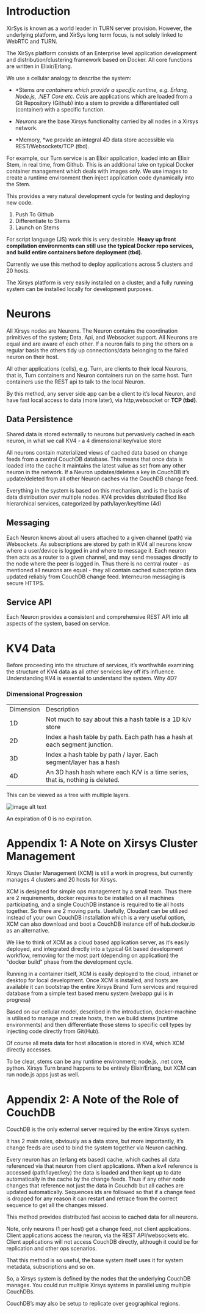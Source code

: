 # Introduction

XirSys is known as a world leader in TURN server provision. However, the underlying platform, and XirSys long term focus, is not solely linked to WebRTC and TURN.

The XirSys platform consists of an Enterprise level application development and distribution/clustering framework based on Docker. All core functions are written in Elixir/Erlang.

 We use a cellular analogy to describe the system:

* *Stems *are containers which provide a specific runtime, e.g. Erlang, Node.js, .NET Core etc.* *Cells* are applications which are loaded from a Git Repository (Github) into a stem to provide a differentiated cell (container) with a specific function.

* *Neurons* are the base Xirsys functionality carried by all nodes in a Xirsys network.

* *Memory, *we provide an integral 4D data store accessible via REST/Websockets/TCP (tbd).

For example, our Turn service is an Elixir application, loaded into an Elixir Stem, in real time, from Github. This is an additional take on typical Docker container management which deals with images only. We use images to create a runtime environment then inject application code dynamically into the Stem.

This provides a very natural development cycle for testing and deploying new code.

1. Push To Github
2. Differentiate to Stems
3. Launch on Stems

For script language (JS) work this is very desirable. **Heavy up front compilation environments can still use the typical Docker repo services, and build entire containers before deployment (tbd).**

Currently we use this method to deploy applications across 5 clusters and 20 hosts.

The Xirsys platform is very easily installed on a cluster, and a fully running system can be installed locally for development purposes.

# Neurons

All Xirsys nodes are Neurons. The Neuron contains the coordination primitives of the system; Data, Api, and Websocket support. All Neurons are equal and are aware of each other. If a neuron fails to ping the others on a regular basis the others tidy up connections/data belonging to the failed neuron on their host.



All other applications (cells), e.g. Turn, are clients to their local Neurons, that is, Turn containers and Neuron containers run on the same host. Turn containers use the REST api to talk to the local Neuron.



By this method, any server side app can be a client to it’s local Neuron, and have fast local access to data (more later), via http,websocket or **TCP (tbd)**.



## Data Persistence



Shared data is stored externally to neurons but pervasively cached in each neuron, in what we call KV4 - a 4 dimensional key/value store



All neurons contain materialized views of cached data based on change feeds from a central CouchDB database. This means that once data is loaded into the cache it maintains the latest value as set from any other neuron in the network. If a Neuron updates/deletes a key in CouchDB it’s update/deleted from all other Neuron caches via the CouchDB change feed.



Everything in the system is based on this mechanism, and is the basis of data distribution over multiple nodes. KV4 provides distributed Etcd like hierarchical services, categorized by path/layer/key/time (4d)



## Messaging



Each Neuron knows about all users attached to a given channel (path) via Websockets. As subscriptions are stored by path in KV4 all neurons know where a user/device is logged in and where to message it. Each neuron then acts as a router to a given channel, and may send messages directly to the node where the peer is logged in. Thus there is no central router - as mentioned all neurons are equal - they all contain cached subscription data updated reliably from CouchDB change feed. Interneuron messaging is secure HTTPS.



## Service API



Each Neuron provides a consistent and comprehensive REST API into all aspects of the system, based on service.



# KV4 Data



Before proceeding into the structure of services, it’s worthwhile examining the structure of KV4 data as all other services key off it’s influence. Understanding KV4 is essential to understand the system. Why 4D?



### Dimensional Progression



<table>

 <tr>

 <td>Dimension</td>

 <td>Description</td>

 </tr>

 <tr>

 <td>1D</td>

 <td>Not much to say about this a hash table is a 1D k/v store</td>

 </tr>

 <tr>

 <td>2D</td>

 <td>Index a hash table by path. Each path has a hash at each segment junction.</td>

 </tr>

 <tr>

 <td>3D</td>

 <td>Index a hash table by path / layer. Each segment/layer has a hash</td>

 </tr>

 <tr>

 <td>4D</td>

 <td>An 3D hash hash where each K/V is a time series, that is, nothing is deleted.</td>

 </tr>

</table>





This can be viewed as a tree with multiple layers.



![image alt text](image_1.png)







An expiration of 0 is no expiration.



# Appendix 1: A Note on Xirsys Cluster Management



Xirsys Cluster Management (XCM) is still a work in progress, but currently manages 4 clusters and 20 hosts for Xirsys.



XCM is designed for simple ops management by a small team. Thus there are 2 requirements, docker requires to be installed on all machines participating, and a single CouchDB instance is required to tie all hosts together. So there are 2 moving parts. Usefully, Cloudant can be utilized instead of your own CouchDB installation which is a very useful option, XCM can also download and boot a CouchDB instance off of hub.docker.io as an alternative.



We like to think of XCM as a cloud based application server, as it’s easily deployed, and integrated directly into a typical Git based development workflow, removing for the most part (depending on application) the "docker build" phase from the development cycle.



Running in a container itself, XCM is easily deployed to the cloud, intranet or desktop for local development. Once XCM is installed, and hosts are available it can bootstrap the entire Xirsys Brand Turn services and required database from a simple text based menu system (webapp gui is in progress)



Based on our cellular model, described in the introduction, docker-machine is utilised to manage and create hosts, then we build stems (runtime environments) and then differentiate those stems to specific cell types by injecting code directly from Git(Hub).



Of course all meta data for host allocation is stored in KV4, which XCM directly accesses.



To be clear, stems can be any runtime environment; node.js, .net core, python. Xirsys Turn brand happens to be entirely Elixir/Erlang, but XCM can run node.js apps just as well.



# Appendix 2: A Note of the Role of CouchDB



CouchDB is the only external server required by the entire Xirsys system.



It has 2 main roles, obviously as a data store, but more importantly, it’s change feeds are used to bind the system together via Neuron caching.



Every neuron has an (erlang ets based) cache, which caches all data referenced via that neuron from client applications. When a kv4 reference is accessed (path/layer/key) the data is loaded and then kept up to date automatically in the cache by the change feeds. Thus if any other node changes that reference not just the data in Couchdb but all caches are updated automatically. Sequences ids are followed so that if a change feed is dropped for any reason it can restart and retrace from the correct sequence to get all the changes missed.



This method provides distributed fast access to cached data for all neurons.



Note, only neurons (1 per host) get a change feed, not client applications. Client applications access the neuron, via the REST API/websockets etc. Client applications will not access CouchDB directly, although it could be for replication and other ops scenarios.



That this method is so useful, the base system itself uses it for system metadata, subscriptions and so on.



So, a Xirsys system is defined by the nodes that the underlying CouchDB manages. You could run multiple Xirsys systems in parallel using multiple CouchDBs.



CouchDB’s may also be setup to replicate over geographical regions.


